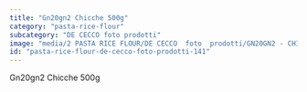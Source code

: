 ```yaml
---
title: "Gn20gn2 Chicche 500g"
category: "pasta-rice-flour"
subcategory: "DE CECCO foto prodotti"
image: "media/2 PASTA RICE FLOUR/DE CECCO  foto  prodotti/GN20GN2 - CHICCHE 500G.jpg"
id: "pasta-rice-flour-de-cecco-foto-prodotti-141"
---
```


Gn20gn2 Chicche 500g
